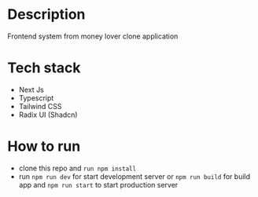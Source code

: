 # Description
Frontend system from money lover clone application

# Tech stack
- Next Js
- Typescript
- Tailwind CSS
- Radix UI (Shadcn)

# How to run
- clone this repo and `run npm install`
- run `npm run dev` for start development server or `npm run build` for build app and `npm run start` to start production server